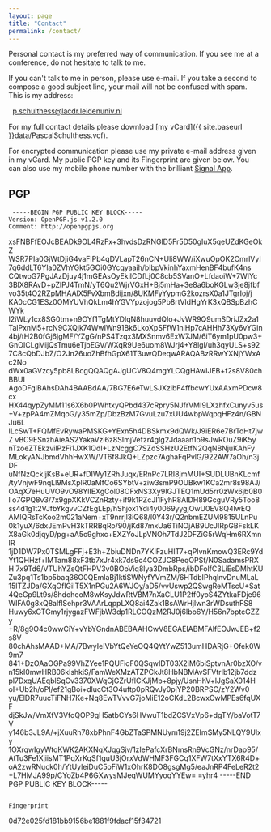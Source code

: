 ```yaml
---
layout: page
title: "Contact"
permalink: /contact/
---
```


Personal contact is my preferred way of communication. If you see me at a conference, do not hesitate to talk to me.

If you can't talk to me in person, please use e-mail. If you take a second to compose a good subject line, your mail will not be confused with spam. This is my address:

<i class="fa fa-envelope"></i> &nbsp; [p.schulthess@lacdr.leidenuniv.nl](mailto:p.schulthess@lacdr.leidenuniv.nl)

For my full contact details please download [my vCard]({{ site.baseurl }}data/PascalSchulthess.vcf).

For encrypted communication please use my private e-mail address given in my vCard. My public PGP key and its Fingerprint are given below. You can also use my mobile phone number with the brilliant [Signal App](https://whispersystems.org/).

## PGP

     -----BEGIN PGP PUBLIC KEY BLOCK-----
    Version: OpenPGP.js v1.2.0
    Comment: http://openpgpjs.org

xsFNBFfEOJcBEADk9OL4RzFx+3hvdsDzRNGlD5Fr5D50gIuX5qeUZdKGeOkZ
WSR7PIa0GjWtDjiG4vaFlPb4qDVLapT26nCN+Uli8WW/iXwuOpOK2CmrlVyI
7q6ddLT6Yla0ZVhYGkt5GOi0GYcqyaaih/blbpVkinhYaxmHenBF4bufK4ns
CQtwoG7PgJAzDjuy4j1mGEAsOyEkiICDfLj0C8cb5SVanO+LfdaoiW+7WIYc
3BlX8RAvD+pZlPJ4TmN/yT6Qu2WjrVGxH+Bj5mHa+3e8a6boKGLw3je8jfbf
vo35t4O2RZpMHAAlX5FvXbmBdijxn/8UKMFyYypmG2kozrsX0a1JTgrIoj/j
KA0cCG1ESz0OMYUVhQkLm4hYGVYpzojog5Pb8rtVldHgYrK3xQBSpBzhCWYk
I2iWLy1cx8SG0tm+n9OYf1TgMtYDIqN8huuvdQIo+JvWR9Q9umSDriJZx2a1
TalPxnM5+rcN9CXQjk74WwIWn91Bk6LkoXpSFfW1niHp7cAHHh73Xy6vYGin
4bj/tH2B0fGj6jgMF/YZgG/nPS4Tzqx3MXSnmv6ExW7JM/6iT6ym1pU0pw3+
GnOICLgMijQsTmu6eTjbEGV/WXqR9Ue6uom8WJrj4+Y8lgl/uh3qyULS+s92
7C8cQbDJbZ/O2Jn26uoZhBfhGpX61T3uwQDeqwARAQABzRRwYXNjYWxAc2No
dWx0aGVzcy5pb8LBcgQQAQgAJgUCV8Q4mgYLCQgHAwIJEB+f2s8V80chBBUI
AgoDFgIBAhsDAh4BAABdAA/7BG7E6eTwLSJXzibF4ffbcwYUxAAxmPDcw8cx
HX44qypZyMM11s6X6b0PWhtxyQPbd437cRpry5NJfrVMI9LXzhfxCunyv5us
+V+zpPA4mZMqoG/y35mZp/DbzBzM7GvuLzu7xUU4wbpWqpqHFz4n/GBNJu6L
ILcSwT+FQMfEvRywaPMSKG+YExn5h4DBSkmx9dQWk/J9iER6e7BrToHt7jwZ
vBC9ESnzhAieAS2YakaVzl6z8SImjVefzr4gIg2Jdaaan1o9sJwROuZ9iK5y
nTzoeZTEkzvilPzFi1JXK1QdI+LzNcggC7SZdSSHzU2EtfN2QqNBNjuKAhFy
MLokyANJbmdVhhHwXW/VT6f8JkQ+LZpzc7AghaFqPvlG/922AW7aOh/n3jDF
uNfNzQckIjKsB+eUR+fDIWy1ZRhJuqx/ERnPc7LRI8jmMUI+SUDLUBnKLcmf
/tyVnjwF9nqLl9MsXplR0aMfCo6SYbtV+ziw3smP9OUBkw1KCa2mr8s98AJ/
OAqX7eHuUVO9vO98YlIEXgCol08OFxNS3Xy9IGJTEQ1mUd5rr0zWx6jb0B0l
o7GPQ8v3/7x9gpXKkVCZnRzty+if9k1PZcJI1FyhR8AIDH89GcguVRy5Too8
ss4d1g1t2VJfbYkgvvCZfEgLEp/hShjox1Ydi4y0069yygjOwU0EV8Q4lwEQ
AMlQRsTcKoo2m021aNem+xT9nrrjl3iQ68/l0Y43r/Q2nbmEZUM9815ULnPu
0k1yuX/6dxJEmPvH3kTRRBqRo/90/jKd87mxUa6TiNOjAB9UcJIRpGBFskLK
X8aGk0djqyD/pg+aA5c9ghxc+EXZYoJLpVNOh7TdJ2DFZiG5rWqHm6RXmnIR
1jD1DW7Px0TSMLgFFj+E3h+ZbiuDNDn7YKIFzuHIT7+qPIvnKmowQ3ERc9Yd
Yt1QHHzf+lMTam88xF3tb7xJr4xk7ds9c4COZJC8PeqOPSf/N0SadamsPRXH
7x9Td6/VTUhYZsQtFHPV3v0BObViq8lya3DmbRps/ibDFolfC3LiEsDMhtKU
Zu3pq1Ts1bp5baq36O0QEmlaBj1ktiSWNyfYVmZM/6HTdbIPhqlnvDnuMLaL
15lTZJDa/GXqOflGiIT5X1nPGu2A6WJOy/aD5/vvUswp2QSwgReMTscU+Sat
4QeGp9Lt9s/8hdoheoM8wKsyJdwRtVBM7nXaCLU1P2ff0yoS4ZYtkaFDje96
WIFA0g8xQ8alflSehpr3VAArLqppLXQ8ai4Zak1BsAWrHjIwn3rWDsuthFS8
Huwy6xGTGmy1rjygazFWFjbW3dp1RLCOQzM2RJ0j6Ibo6Y/H56n7bptcGZZy
+R/8g9O4c0wwCiY+vYbYGndnABEBAAHCwV8EGAEIABMFAlfEOJwJEB+f2s8V
80chAhsMAAD+MA/7BwyIeIVbYtQeYeOQ4QYtYwZ513umHDARjG+Ofek0W9m7
841+DzOAaOGPa99VhZYee1PQUFioF0QSqwIDT03X2iM6biSptvnAr0bzXO/v
n15kI0mwHRB06klshkiS/FamWeXMzATZPCkJt8HbNBMAvSFVtrIb12jb7ddz
pl7DxqUAEqblSqCv3370XWqCjGZrUflCKJjMb+8pjy/UsnHhV+lJgSaX014H
oI+Ub2h/oPI/ef21gBoi+dlucCt3O4uftp0pRQvJy0pjYP20BRPSC/zY2Wv0
yu/ElDR7uucTiFNH7Ke+Nq8EwTVvvG7joMiE12oCKdL2BcwxCwMPEs6fqUXF
djSkJw/VmXfV3VfoQOP9gH5atbCYs6HVwuT1bdZCSVxVp6+dgTY/baVotT7V
y146b3JL9A/+jXuuRh78xbPhnF4GbZTaSPMNUym19j2ZEImSMy5NLQY9Ulxy
1OXrqwIgyWtqKWK2AKXNqXJqgSjv/1zIePafcXrBNmsRn9VcGNz/nrDap95/
AtTu3Fe1XjiisMT1PqXrKqSf1guU3jOrxVdWHMF3FGCq1XFW7tXxYTX6R4D+
oA2zwRNuck0h/YtUyleiDuC5oFiW1xOhrK8DO8gsgMg5/eaJnRP4FeLeR2t2
+L7HMJA99p/CYoZb4P6GXwysMJeqWUMYyoqYYEw=
=yhr4
-----END PGP PUBLIC KEY BLOCK-----
 ```

 Fingerprint

 ```
 0d72e025fd181bb9156be1881f9fdacf15f34721
 ```
